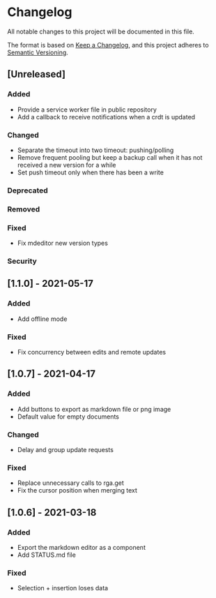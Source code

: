 # Changelog

All notable changes to this project will be documented in this file.

The format is based on [Keep a Changelog](https://keepachangelog.com/en/1.0.0/),
and this project adheres to [Semantic Versioning](https://semver.org/spec/v2.0.0.html).

## [Unreleased]

### Added

- Provide a service worker file in public repository
- Add a callback to receive notifications when a crdt is updated

### Changed

- Separate the timeout into two timeout: pushing/polling
- Remove frequent pooling but keep a backup call when it has not received a new version for a while
- Set push timeout only when there has been a write

### Deprecated

### Removed

### Fixed

- Fix mdeditor new version types

### Security

## [1.1.0] - 2021-05-17

### Added

- Add offline mode

### Fixed

- Fix concurrency between edits and remote updates

## [1.0.7] - 2021-04-17

### Added

- Add buttons to export as markdown file or png image
- Default value for empty documents

### Changed

- Delay and group update requests

### Fixed

- Replace unnecessary calls to rga.get
- Fix the cursor position when merging text

## [1.0.6] - 2021-03-18

### Added

- Export the markdown editor as a component
- Add STATUS.md file

### Fixed

- Selection + insertion loses data
